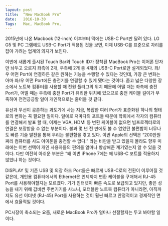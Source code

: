 ```yaml
---
layout: post
title:  “New MacBook Pro“
date:   2016-10-30
Tags:   Mac, MacBook Pro, 
---
```


2015년에 나온 Macbook (12-inch) 이후부터 맥에는 USB-C Port만 달려 있다. LG G5 및 PC 그램에도 USB-C Port가 적용된 것을 보면, 이제 USB-C를 표준으로 자리를 잡아 가려는 업계의 의지가 보인다. 

이번에 새롭게 출시된 Touch Bar와 Touch ID가 장착된 MacBook Pro는 이어폰 단자만 놔두고 오로지 좌측에 2개, 우측에 2개 총 4개의 USB-C Port로만 설계되었다. 좌/우 어떤 Port에 연결하든 같은 원하는 기능을 수행할 수 있다는 것인데, 가장 큰 변화는 아마 좌/우 어떤 Port에든 충전기를 연결할 수 있게 됐다는 것이다. 좁고 넓은 다양한 장소에서 노트북 컴퓨터를 사용할 때 전원 플러그의 위치 때문에 어떨 때는 좌측에 충전 Port가, 어떨 때는 우측에 충전 Port가 유리한 위치에 있으므로 충전 케이블 길이가 부족하여 전전긍긍할 일이 개인적으로는 줄어들 것 같다.

유선과 무선이 공존하는 과도기에 사는 지금, 복잡한 여러 Port가 표준화된 하나의 형태로의 변화는 꼭 필요한 일이다. 일예로 저마다의 포트들 때문에 학회에서 각자의 컴퓨터를 연결해서 발표 할 때, 이제는 VGA, HDMI 등 변환 케이블이 없으면 빔프로젝터로의 연결은 보장받을 수 없는 부분이다. 불과 몇 년 전 만에도 볼 수 없었던 불편함이 너무나도 빠른 기술 발전을 통해 우리는 불편함을 겪고 있다. 이번 Apple의 선택은 “200만원 짜리 컴퓨터를 사도 아이폰을 충전할 수 없다.” 라는 비판을 받고 있을지 몰라도 향후 미래에는 이번 선택이 개인 사용자들의 편의를 얼마나 향상해준 계기였는지 알 수 있을 것이다. 다만 여전히 아쉬운 부분은 “왜 이번 iPhone 7에는 왜 USB-C 포트를 적용하지 않았냐 하는 것이다. 

DISPLAY 및 기존 USB 및 외장 하드 Port들은 빠르게 USB-C로의 전환이 이루어질 것 같은데, 개인용 컴퓨터에서의 Ethernet은 언제까지 변환 케이블을 구매해서 RJ-45 Port를 사용해야할지는 모르겠다. 기가 인터넷이 빠른 속도로 보급되고 있지만, 좋은 성능을 내기 위해 갑비싼 주변기기를 사느니, 포터블한 노트북 컴퓨터가 아니라면, 아직까지도 유선 이더넷 (RJ-45) Port를 사용하는 것이 훨씬 빠르고 안정적이고 경제적인 면에서 효율적일 것이다.

PC시장이 축소되는 요즘, 새로운 MacBook Pro가 얼마나 선절할지는 두고 봐야할 일이다.